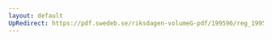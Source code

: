 ```yaml
---
layout: default
UpRedirect: https://pdf.swedeb.se/riksdagen-volumeG-pdf/199596/reg_199596/reg_199596_0216.pdf
---
```

